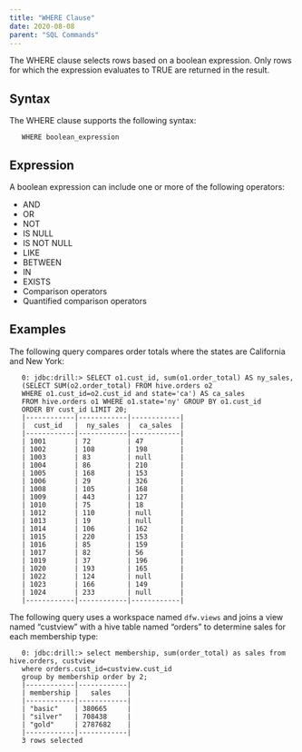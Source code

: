 ```yaml
---
title: "WHERE Clause"
date: 2020-08-08
parent: "SQL Commands"
---
```

The WHERE clause selects rows based on a boolean expression. Only rows for which the expression evaluates to TRUE are returned in the result.

## Syntax
The WHERE clause supports the following syntax:

       WHERE boolean_expression  

## Expression  
A boolean expression can include one or more of the following operators:  

  * AND
  * OR
  * NOT
  * IS NULL
  * IS NOT NULL
  * LIKE 
  * BETWEEN
  * IN
  * EXISTS
  * Comparison operators
  * Quantified comparison operators


## Examples
The following query compares order totals where the states are California and New York:  

       0: jdbc:drill:> SELECT o1.cust_id, sum(o1.order_total) AS ny_sales,
       (SELECT SUM(o2.order_total) FROM hive.orders o2
       WHERE o1.cust_id=o2.cust_id and state='ca') AS ca_sales
       FROM hive.orders o1 WHERE o1.state='ny' GROUP BY o1.cust_id
       ORDER BY cust_id LIMIT 20;
       |------------|------------|------------|
       |  cust_id   |  ny_sales  |  ca_sales  |
       |------------|------------|------------|
       | 1001       | 72         | 47         |
       | 1002       | 108        | 198        |
       | 1003       | 83         | null       |
       | 1004       | 86         | 210        |
       | 1005       | 168        | 153        |
       | 1006       | 29         | 326        |
       | 1008       | 105        | 168        |
       | 1009       | 443        | 127        |
       | 1010       | 75         | 18         |
       | 1012       | 110        | null       |
       | 1013       | 19         | null       |
       | 1014       | 106        | 162        |
       | 1015       | 220        | 153        |
       | 1016       | 85         | 159        |
       | 1017       | 82         | 56         |
       | 1019       | 37         | 196        |
       | 1020       | 193        | 165        |
       | 1022       | 124        | null       |
       | 1023       | 166        | 149        |
       | 1024       | 233        | null       |
       |------------|------------|------------|  

The following query uses a workspace named `dfw.views` and joins a view named “custview” with a hive table named “orders” to determine sales for each membership type:

       0: jdbc:drill:> select membership, sum(order_total) as sales from hive.orders, custview
       where orders.cust_id=custview.cust_id
       group by membership order by 2;
       |------------|------------|
       | membership |   sales    |
       |------------|------------|
       | "basic"    | 380665     |
       | "silver"   | 708438     |
       | "gold"     | 2787682    |
       |------------|------------|
       3 rows selected
